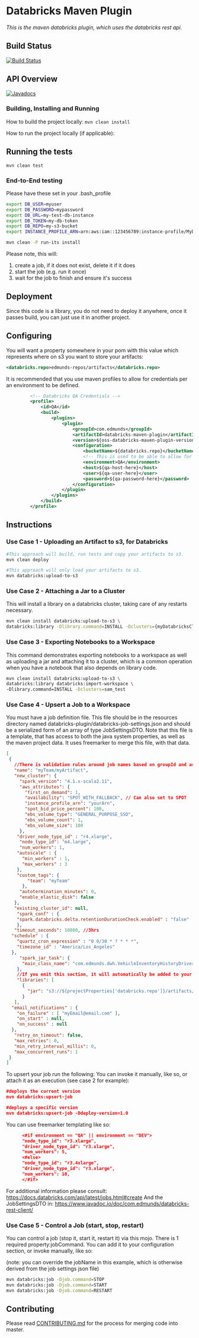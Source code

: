 # Databricks Maven Plugin

_This is the maven databricks plugin, which uses the databricks rest api._

## Build Status
[![Build Status](https://travis-ci.org/edmunds/databricks-maven-plugin.svg?branch=master)](https://travis-ci.org/edmunds/databricks-maven-plugin)

## API Overview

[![Javadocs](http://www.javadoc.io/badge/com.edmunds/databricks-maven-plugin.svg)](http://www.javadoc.io/doc/com.edmunds/databricks-maven-plugin)


### Building, Installing and Running

How to build the project locally:
```mvn clean install```

How to run the project locally (if applicable):


## Running the tests

```mvn clean test```

### End-to-End testing

Please have these set in your .bash_profile
```bash
export DB_USER=myuser
export DB_PASSWORD=mypassword
export DB_URL=my-test-db-instance
export DB_TOKEN=my-db-token
export DB_REPO=my-s3-bucket
export INSTANCE_PROFILE_ARN=arn:aws:iam::123456789:instance-profile/MyDatabricksRole
```

```bash
mvn clean -P run-its install
```

Please note, this will:
1. create a job, if it does not exist, delete it if it does
2. start the job (e.g. run it once)
3. wait for the job to finish and ensure it's success

## Deployment

Since this code is a library, you do not need to deploy it anywhere, once it passes build, you can just use it in another project.

## Configuring

You will want a property somewhere in your pom with this value which represents
where on s3 you want to store your artifacts:
```xml
<databricks.repo>edmunds-repos/artifacts</databricks.repo>
```

It is recommended that you use maven profiles to allow for credentials per an environment to be defined.
```xml
         <!-- Databricks QA Credentials -->
         <profile>
             <id>QA</id>
             <build>
                 <plugins>
                     <plugin>
                         <groupId>com.edmunds</groupId>
                         <artifactId>databricks-maven-plugin</artifactId>
                         <version>${oss-databricks-maven-plugin-version}</version>
                         <configuration>
                             <bucketName>${databricks.repo}</bucketName>
                             <!-- This is used to be able to allow for conditional configuration in job settings -->
                             <environment>QA</environment>
                             <host>${qa-host-here}</host>
                             <user>${qa-user-here}</user>
                             <password>${qa-password-here}</password>
                         </configuration>
                     </plugin>
                 </plugins>
             </build>
         </profile>
```

## Instructions
### Use Case 1 - Uploading an Artifact to s3, for Databricks
```bash
#This approach will build, run tests and copy your artifacts to s3.
mvn clean deploy

#This approach will only load your artifacts to s3.
mvn databricks:upload-to-s3
```

### Use Case 2 - Attaching a Jar to a Cluster
This will install a library on a databricks cluster, taking care of any restarts necessary.
```bash
mvn clean install databricks:upload-to-s3 \
databricks:library -Dlibrary.command=INSTALL -Dclusters={myDatabricksCluster}
```

### Use Case 3 - Exporting Notebooks to a Workspace
This command demonstrates exporting notebooks to a workspace
as well as uploading a jar and attaching it to a cluster, which is a common
operation when you have a notebook that also depends on library code.
```bash
mvn clean install databricks:upload-to-s3 \
databricks:library databricks:import-workspace \
-Dlibrary.command=INSTALL -Dclusters=sam_test
```

### Use Case 4 - Upsert a Job to a Workspace
You must have a job definition file. This file should be in the resources directory named databricks-plugin/databricks-job-settings.json and should be a serialized form of an array of type JobSettingsDTO. 
Note that this file is a template, that has access to both the java system properties, as well as the maven project data. It uses freemarker to merge this file, with that data.

```json
[
 {
   //There is validation rules around job names based on groupId and artifactId these can be turned off
   "name": "myTeam/myArtifact",
   "new_cluster": {
     "spark_version": "4.1.x-scala2.11",
     "aws_attributes": {
       "first_on_demand": 1,
       "availability": "SPOT_WITH_FALLBACK", // Can also set to SPOT
       "instance_profile_arn": "yourArn",
       "spot_bid_price_percent": 100,
       "ebs_volume_type": "GENERAL_PURPOSE_SSD",
       "ebs_volume_count": 1,
       "ebs_volume_size": 100
     },
    "driver_node_type_id" : "r4.xlarge",
     "node_type_id": "m4.large",
     "num_workers": 1,
    "autoscale" : {
      "min_workers" : 1,
      "max_workers" : 3
    },
    "custom_tags": {
        "team": "myTeam"
      },
     "autotermination_minutes": 0,
     "enable_elastic_disk": false
   },
   "existing_cluster_id": null,
    "spark_conf" : {
    "spark.databricks.delta.retentionDurationCheck.enabled" : "false"
    },
   "timeout_seconds": 10800, //3hrs
  "schedule" : {
    "quartz_cron_expression" : "0 0/30 * ? * * *",
    "timezone_id" : "America/Los_Angeles"
  },
     "spark_jar_task": {
      "main_class_name": "com.edmunds.dwh.VehicleInventoryHistoryDriver"
    },
    //If you emit this section, it will automatically be added to your job
    "libraries": [
      {
        "jar": "s3://${projectProperties['databricks.repo']}/artifacts/${groupId}/${artifactId}/${version}/${artifactId}-${version}.jar"
      }
   ],
  "email_notifications" : {
    "on_failure" : [ "myEmail@email.com" ],
    "on_start" : null,
    "on_success" : null
  },
   "retry_on_timeout": false,
   "max_retries": 0,
   "min_retry_interval_millis": 0,
   "max_concurrent_runs": 1
 }
]
```

To upsert your job run the following:
You can invoke it manually, like so, or attach it as an execution (see case 2 for example):
```json
#deploys the current version
mvn databricks:upsert-job

#deploys a specific version
mvn databricks:upsert-job -Ddeploy-version=1.0
```

You can use freemarker templating like so:
```json
      <#if environment == "QA" || environment == "DEV">
      "node_type_id": "r3.xlarge",
      "driver_node_type_id": "r3.xlarge",
      "num_workers": 5,
      <#else>
      "node_type_id": "r3.4xlarge",
      "driver_node_type_id": "r3.xlarge",
      "num_workers": 10,
      </#if>
```

For additional information please consult:
https://docs.databricks.com/api/latest/jobs.html#create
And the JobSettingsDTO in:
https://www.javadoc.io/doc/com.edmunds/databricks-rest-client/

### Use Case 5 - Control a Job (start, stop, restart)
You can control a job (stop it, start it, restart it) via this mojo. 
There is 1 required property:jobCommand. You can add it to your configuration section, or invoke manually, like so:

(note: you can override the jobName in this example, which is otherwise derived from the job settings json file)
```bash
mvn databricks:job -Djob.command=STOP
mvn databricks:job -Djob.command=START
mvn databricks:job -Djob.command=RESTART
```


## Contributing

Please read [CONTRIBUTING.md](CONTRIBUTING.md) for the process for merging code into master.